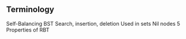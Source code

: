 ## Terminology
Self-Balancing BST
Search, insertion, deletion
Used in sets
Nil nodes
5 Properties of RBT